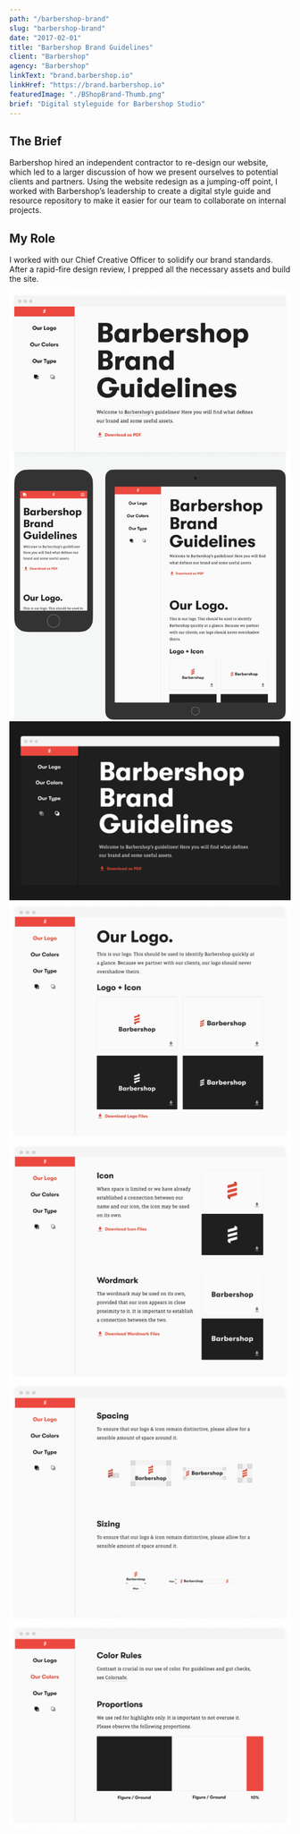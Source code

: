 ```yaml
---
path: "/barbershop-brand"
slug: "barbershop-brand"
date: "2017-02-01"
title: "Barbershop Brand Guidelines"
client: "Barbershop"
agency: "Barbershop"
linkText: "brand.barbershop.io"
linkHref: "https://brand.barbershop.io"
featuredImage: "./BShopBrand-Thumb.png"
brief: "Digital styleguide for Barbershop Studio"
---
```


## The Brief
Barbershop hired an independent contractor to re-design our website, which led to a larger discussion of how we present ourselves to potential clients and partners. Using the website redesign as a jumping-off point, I worked with Barbershop’s leadership to create a digital style guide and resource repository to make it easier for our team to collaborate on internal projects.
## My Role
I worked with our Chief Creative Officer to solidify our brand standards. After a rapid-fire design review, I prepped all the necessary assets and build the site.

![Barbershop Brand Site shown on different devices](./images/BShop-Brand-Devices-2.png 'Responsive FTW')
![Brand site with dark theme](./images/BShop-Brand-Dark.png 'One of our goals was to keep our brand flexible by varying the figure/ground color relationship.')
![Lockup Guidelines](./images/BShop-Brand-Lockups.png)
![Logo guidelines](./images/BShop-Brand-Logos.png)
![Logo and lockup spacing rules](./images/BShop-Brand-Spacing.png)
![Color guidelines](./images/BShop-Brand-Colors.png)